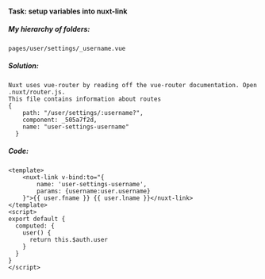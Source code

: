 #### Task: setup variables into nuxt-link
##### My hierarchy of folders:
```
pages/user/settings/_username.vue
```
##### Solution:
```
Nuxt uses vue-router by reading off the vue-router documentation. Open .nuxt/router.js. 
This file contains information about routes
{
    path: "/user/settings/:username?",
    component: _505a7f2d,
    name: "user-settings-username"
  }
```
##### Code:
```
<template>
    <nuxt-link v-bind:to="{ 
        name: 'user-settings-username', 
        params: {username:user.username} 
    }">{{ user.fname }} {{ user.lname }}</nuxt-link>
</template>
<script>
export default {
  computed: {
    user() {
      return this.$auth.user
    }
  }
}
</script>
```


